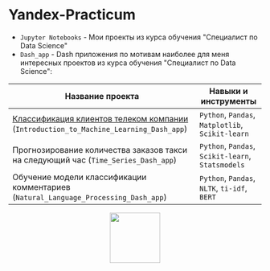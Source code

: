 # Yandex-Practicum
- `Jupyter Notebooks` - Мои проекты из курса обучения "Специалист по Data Science"
- `Dash_app` - Dash приложения по мотивам наиболее для меня интересных проектов из курса обучения "Специалист по Data Science":

| Название проекта | Навыки и инструменты |
|------------------|----------------------|
| [Классификация клиентов телеком компании](#Introduction_to_Machine_Learning) (`Introduction_to_Machine_Learning_Dash_app`) | `Python`, `Pandas`, `Matplotlib`, `Scikit-learn` |
| Прогнозирование количества заказов такси на следующий час (`Time_Series_Dash_app`) | `Python`, `Pandas`, `Scikit-learn`, `Statsmodels` |
| Обучение модели классификации комментариев (`Natural_Language_Processing_Dash_app`) | `Python`, `Pandas`, `NLTK`, `ti-idf`, `BERT` |



<div id="header" align="center">
  <img src="https://media.giphy.com/media/gjrYDwbjnK8x36xZIO/giphy.gif" width="100"/>
</div>
